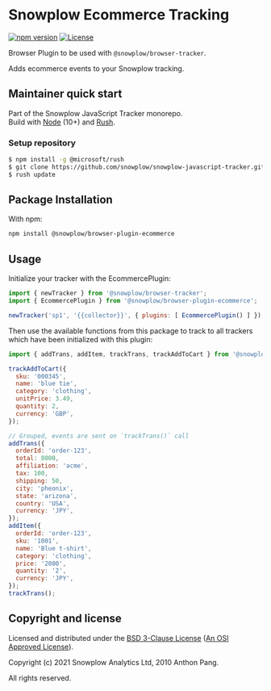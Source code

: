 # Snowplow Ecommerce Tracking

[![npm version][npm-image]][npm-url]
[![License][license-image]](LICENSE)

Browser Plugin to be used with `@snowplow/browser-tracker`.

Adds ecommerce events to your Snowplow tracking.

## Maintainer quick start

Part of the Snowplow JavaScript Tracker monorepo.  
Build with [Node](https://nodejs.org/en/) (10+) and [Rush](https://rushjs.io/).

### Setup repository

```bash
$ npm install -g @microsoft/rush 
$ git clone https://github.com/snowplow/snowplow-javascript-tracker.git
$ rush update
```

## Package Installation

With npm:

```bash
npm install @snowplow/browser-plugin-ecommerce
```

## Usage

Initialize your tracker with the EcommercePlugin:

```js
import { newTracker } from '@snowplow/browser-tracker';
import { EcommercePlugin } from '@snowplow/browser-plugin-ecommerce';

newTracker('sp1', '{{collector}}', { plugins: [ EcommercePlugin() ] }); // Also stores reference at module level
```

Then use the available functions from this package to track to all trackers which have been initialized with this plugin:

```js
import { addTrans, addItem, trackTrans, trackAddToCart } from '@snowplow/browser-plugin-ecommerce';

trackAddToCart({
  sku: '000345',
  name: 'blue tie',
  category: 'clothing',
  unitPrice: 3.49,
  quantity: 2,
  currency: 'GBP',
});

// Grouped, events are sent on `trackTrans()` call
addTrans({
  orderId: 'order-123',
  total: 8000,
  affiliation: 'acme',
  tax: 100,
  shipping: 50,
  city: 'pheonix',
  state: 'arizona',
  country: 'USA',
  currency: 'JPY',
});
addItem({
  orderId: 'order-123',
  sku: '1001',
  name: 'Blue t-shirt',
  category: 'clothing',
  price: '2000',
  quantity: '2',
  currency: 'JPY',
});
trackTrans();
```

## Copyright and license

Licensed and distributed under the [BSD 3-Clause License](LICENSE) ([An OSI Approved License][osi]).

Copyright (c) 2021 Snowplow Analytics Ltd, 2010 Anthon Pang.

All rights reserved.

[npm-url]: https://www.npmjs.com/package/@snowplow/browser-plugin-ecommerce
[npm-image]: https://img.shields.io/npm/v/@snowplow/browser-plugin-ecommerce
[docs]: https://docs.snowplowanalytics.com/docs/collecting-data/collecting-from-own-applications/javascript-tracker/
[osi]: https://opensource.org/licenses/BSD-3-Clause
[license-image]: https://img.shields.io/github/license/snowplow/snowplow-javascript-tracker
